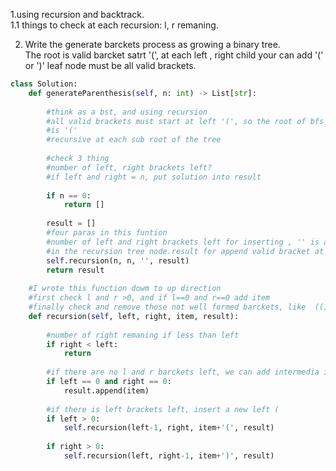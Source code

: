 1.using recursion and backtrack.\
1.1 things to check at each recursion: l, r remaning.
  
2. Write the generate barckets process as growing a binary tree. \
The root is valid barcket satrt '(', at each left , right child your can add '(' or ')'
leaf node must be all valid brackets.

```python
class Solution:
    def generateParenthesis(self, n: int) -> List[str]:
        
        #think as a bst, and using recursion
        #all valid brackets must start at left '(', so the root of bfs
        #is '('
        #recursive at each sub root of the tree
        
        #check 3 thing 
        #number of left, right brackets left?
        #if left and right = n, put solution into result
        
        if n == 0:
            return []
        
        result = []
        #four paras in this funtion
        #number of left and right brackets left for inserting , '' is a str for current brackets
        #in the recursion tree node.result for append valid bracket at each step
        self.recursion(n, n, '', result)
        return result
    
    #I wrote this function dowm to up direction
    #first check l and r >0, and if l==0 and r==0 add item
    #finally check and remove those not well formed barckets, like  (())) r > l
    def recursion(self, left, right, item, result):
        
        #number of right remaning if less than left
        if right < left:
            return
         
        #if there are no l and r barckets left, we can add intermedia item to result
        if left == 0 and right == 0:
            result.append(item)
        
        #if there is left brackets left, insert a new left (
        if left > 0:
            self.recursion(left-1, right, item+'(', result)
            
        if right > 0:
            self.recursion(left, right-1, item+')', result)
   ```
